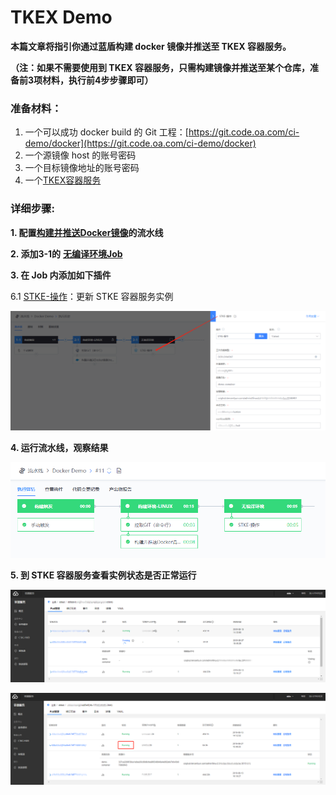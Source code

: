 # TKEX Demo

**本篇文章将指引你通过蓝盾构建 docker 镜像并推送至 TKEX 容器服务。**

**（注：如果不需要使用到 TKEX 容器服务，只需构建镜像并推送至某个仓库，准备前3项材料，执行前4步步骤即可）**

### 准备材料： <a href="#tkexdemo-zhun-bei-cai-liao" id="tkexdemo-zhun-bei-cai-liao"></a>

1. 一个可以成功 docker build 的 Git 工程：[https://git.code.oa.com/ci-demo/docker](https://git.code.oa.com/ci-demo/docker)
2. 一个源镜像 host 的账号密码
3. 一个目标镜像地址的账号密码
4. 一个[TKEX容器服务](http://kubernetes.oa.com)

### 详细步骤: <a href="#tkexdemo-xiang-xi-bu-zhou" id="tkexdemo-xiang-xi-bu-zhou"></a>

**1. 配置**[**构建并推送Docker镜像**](http://devops.oa.com/console/store/atomStore/detail/atom/DockerBuildAndPushImage)**的流水线**

**2. 添加3-1的** [**无编译环境Job**](http://iwiki.oa.com/pages/viewpage.action?pageId=10718789)

**3. 在 Job 内添加如下插件**

6.1 [STKE-操作](http://devops.oa.com/console/store/atomStore/detail/atom/stkeAtom)：更新 STKE 容器服务实例&#x20;

![](<../../.gitbook/assets/image (5).png>)

**4. 运行流水线，观察结果**

![](<../../.gitbook/assets/image (28) (1).png>)

**5. 到 STKE 容器服务查看实例状态是否正常运行**

![](<../../.gitbook/assets/image (7).png>)

![](<../../.gitbook/assets/image (23).png>)
